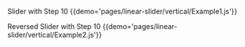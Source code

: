 Slider with Step 10
{{demo='pages/linear-slider/vertical/Example1.js'}}

Reversed Slider with Step 10
{{demo='pages/linear-slider/vertical/Example2.js'}}
